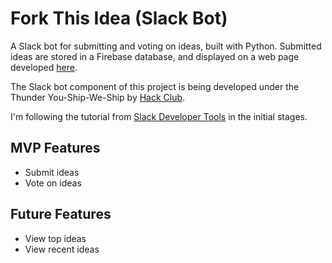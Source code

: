 # Fork This Idea (Slack Bot)

A Slack bot for submitting and voting on ideas, built with Python. Submitted ideas are stored in a Firebase database, and displayed on a web page developed [here](https://github.com/yajurrsharma/fork-this-idea-website).

The Slack bot component of this project is being developed under the Thunder You-Ship-We-Ship by [Hack Club](https://hackclub.com/).

I'm following the tutorial from [Slack Developer Tools](https://tools.slack.dev/bolt-python/`) in the initial stages.

## MVP Features

- Submit ideas
- Vote on ideas

## Future Features

- View top ideas
- View recent ideas
